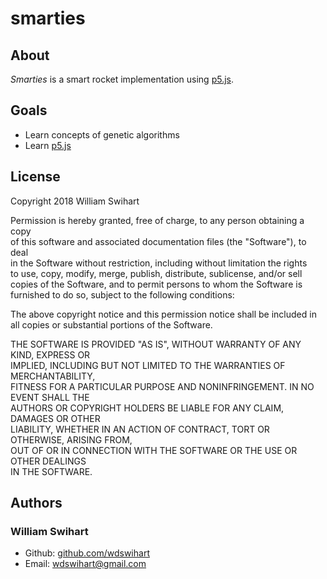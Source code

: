 # smarties

## About

*Smarties* is a smart rocket implementation using [p5.js](https://p5js.org/).

## Goals

- Learn concepts of genetic algorithms
- Learn [p5.js](https://p5js.org/)

## License

Copyright 2018 William Swihart

Permission is hereby granted, free of charge, to any person obtaining a copy  
of this software and associated documentation files (the "Software"), to deal  
in the Software without restriction, including without limitation the rights  
to use, copy, modify, merge, publish, distribute, sublicense, and/or sell  
copies of the Software, and to permit persons to whom the Software is  
furnished to do so, subject to the following conditions:  

The above copyright notice and this permission notice shall be included in  
all copies or substantial portions of the Software.  

THE SOFTWARE IS PROVIDED "AS IS", WITHOUT WARRANTY OF ANY KIND, EXPRESS OR   
IMPLIED, INCLUDING BUT NOT LIMITED TO THE WARRANTIES OF MERCHANTABILITY,  
FITNESS FOR A PARTICULAR PURPOSE AND NONINFRINGEMENT. IN NO EVENT SHALL THE  
AUTHORS OR COPYRIGHT HOLDERS BE LIABLE FOR ANY CLAIM, DAMAGES OR OTHER  
LIABILITY, WHETHER IN AN ACTION OF CONTRACT, TORT OR OTHERWISE, ARISING FROM,  
OUT OF OR IN CONNECTION WITH THE SOFTWARE OR THE USE OR OTHER DEALINGS  
IN THE SOFTWARE.

## Authors

### William Swihart
- Github: [github.com/wdswihart](https://github.com/wdswihart)
- Email: wdswihart@gmail.com
